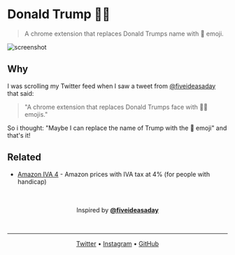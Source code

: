 # Donald Trump :poop:🎺
> A chrome extension that replaces Donald Trumps name with :poop: emoji.

![screenshot](https://user-images.githubusercontent.com/16429579/35693294-0de703ac-077e-11e8-89b2-216001abc3bf.png)

## Why
I was scrolling my Twitter feed when I saw a tweet from [@fiveideasaday][5ideas] that said:
> "A chrome extension that replaces Donald Trumps face with :poop:🎺 emojis."

So i thought: "Maybe I can replace the name of Trump with the :poop: emoji" and that's it!

## Related
- [Amazon IVA 4](iva4) - Amazon prices with IVA tax at 4% (for people with handicap)


<p align="center">
    <br/> <br/>
	Inspired by <b><a href="https://twitter.com/fiveideasaday" target="_blank">@fiveideasaday</a></b>
</p>
<br/>
<hr>
<p align="center">
	<a target="_blank" href="https://twitter.com/rawnlydev">Twitter</a> • <a target="_blank" href="https://instagram.com/fede.vitale">Instagram</a>  • <a target="_blank" href="https://github.com/rawnly">GitHub</a> 
</p>


[5ideas]: https://twitter.com/fiveideasaday
[iva4]: https://github.com/rawnly/amazon-iva-4